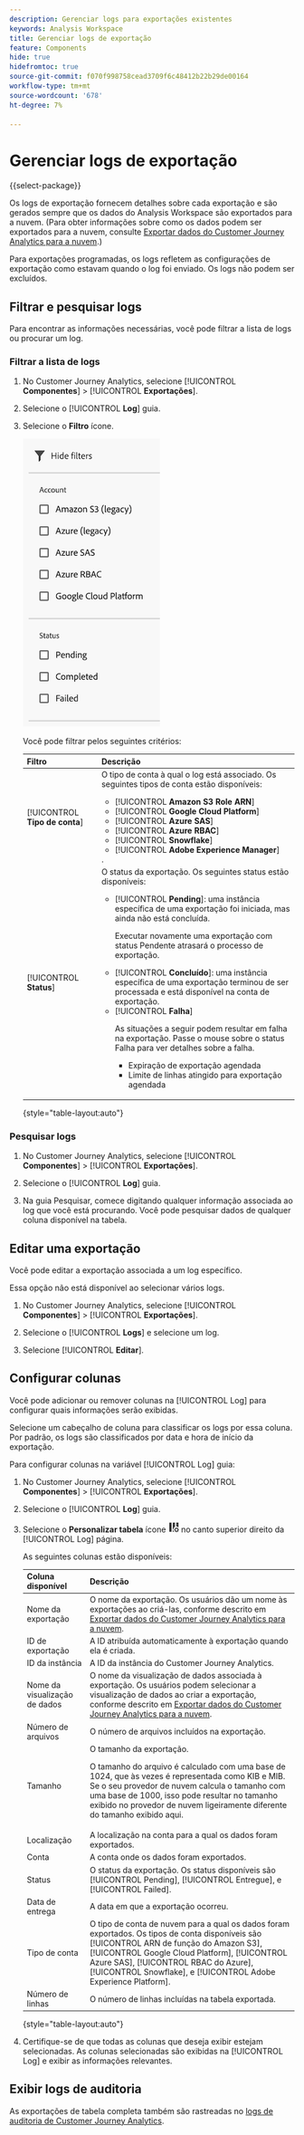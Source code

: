 ```yaml
---
description: Gerenciar logs para exportações existentes
keywords: Analysis Workspace
title: Gerenciar logs de exportação
feature: Components
hide: true
hidefromtoc: true
source-git-commit: f070f998758cead3709f6c48412b22b29de00164
workflow-type: tm+mt
source-wordcount: '678'
ht-degree: 7%

---
```


# Gerenciar logs de exportação

{{select-package}}

Os logs de exportação fornecem detalhes sobre cada exportação e são gerados sempre que os dados do Analysis Workspace são exportados para a nuvem. (Para obter informações sobre como os dados podem ser exportados para a nuvem, consulte [Exportar dados do Customer Journey Analytics para a nuvem](/help/analysis-workspace/export/export-cloud.md).)

Para exportações programadas, os logs refletem as configurações de exportação como estavam quando o log foi enviado. Os logs não podem ser excluídos.

## Filtrar e pesquisar logs

Para encontrar as informações necessárias, você pode filtrar a lista de logs ou procurar um log.

### Filtrar a lista de logs

1. No Customer Journey Analytics, selecione [!UICONTROL **Componentes**] > [!UICONTROL **Exportações**].

1. Selecione o [!UICONTROL **Log**] guia.

1. Selecione o **Filtro** ícone.

   ![Filtrar informações](assets/export-log-filters.png)

   Você pode filtrar pelos seguintes critérios:

   | Filtro | Descrição |
   |---------|----------|
   | [!UICONTROL **Tipo de conta**] | O tipo de conta à qual o log está associado. Os seguintes tipos de conta estão disponíveis: <ul><li>[!UICONTROL **Amazon S3 Role ARN**]</li><li>[!UICONTROL **Google Cloud Platform**]</li><li>[!UICONTROL **Azure SAS**]</li><li>[!UICONTROL **Azure RBAC**]</li><li>[!UICONTROL **Snowflake**]</li><li>[!UICONTROL **Adobe Experience Manager**]</li></ul>. |
   | [!UICONTROL **Status**] | O status da exportação. Os seguintes status estão disponíveis: <ul><li>[!UICONTROL **Pending**]: uma instância específica de uma exportação foi iniciada, mas ainda não está concluída.<p>Executar novamente uma exportação com status Pendente atrasará o processo de exportação.</p></li><li>[!UICONTROL **Concluído**]: uma instância específica de uma exportação terminou de ser processada e está disponível na conta de exportação.</li><li>[!UICONTROL **Falha**]<p>As situações a seguir podem resultar em falha na exportação. Passe o mouse sobre o status Falha para ver detalhes sobre a falha. <ul><li>Expiração de exportação agendada</li><li>Limite de linhas atingido para exportação agendada </li></ul> </p></li></ul> |

   {style="table-layout:auto"}

### Pesquisar logs

1. No Customer Journey Analytics, selecione [!UICONTROL **Componentes**] > [!UICONTROL **Exportações**].

1. Selecione o [!UICONTROL **Log**] guia.

1. Na guia Pesquisar, comece digitando qualquer informação associada ao log que você está procurando. Você pode pesquisar dados de qualquer coluna disponível na tabela.

<!-- removed for MVP: Retry an export You can re-run the export associated with the selected log, using the data as it was on the day the log was originally exported. This is useful when selecting a log that show a failed export or when selecting a log that was accidentally deleted. 

Retrying an export that has a status of Pending will delay the export process.

This option is not available when selecting multiple logs. -->

<!-- 1. In Customer Journey Analytics, select [!UICONTROL **Components**] > [!UICONTROL **Exports**].

1. Select the [!UICONTROL **Logs**] tab, then select a log.

1. Select [!UICONTROL **Retry**]. -->

## Editar uma exportação

Você pode editar a exportação associada a um log específico.

Essa opção não está disponível ao selecionar vários logs.

1. No Customer Journey Analytics, selecione [!UICONTROL **Componentes**] > [!UICONTROL **Exportações**].

1. Selecione o [!UICONTROL **Logs**] e selecione um log.

   <!-- add screenshot? -->

1. Selecione [!UICONTROL **Editar**].

## Configurar colunas

Você pode adicionar ou remover colunas na [!UICONTROL Log] para configurar quais informações serão exibidas.

Selecione um cabeçalho de coluna para classificar os logs por essa coluna. Por padrão, os logs são classificados por data e hora de início da exportação.

Para configurar colunas na variável [!UICONTROL Log] guia:

1. No Customer Journey Analytics, selecione [!UICONTROL **Componentes**] > [!UICONTROL **Exportações**].

1. Selecione o [!UICONTROL **Log**] guia.

1. Selecione o **Personalizar tabela** ícone ![personalizar tabela](assets/customize-table-icon.png) no canto superior direito da [!UICONTROL Log] página.

   As seguintes colunas estão disponíveis:

   | Coluna disponível | Descrição |
   |---------|----------|
   | Nome da exportação | O nome da exportação. Os usuários dão um nome às exportações ao criá-las, conforme descrito em [Exportar dados do Customer Journey Analytics para a nuvem](/help/analysis-workspace/export/export-cloud.md). |
   | ID de exportação | A ID atribuída automaticamente à exportação quando ela é criada. <!-- True? --> |
   | ID da instância | A ID da instância do Customer Journey Analytics. <!-- True? --> |
   | Nome da visualização de dados | O nome da visualização de dados associada à exportação. Os usuários podem selecionar a visualização de dados ao criar a exportação, conforme descrito em [Exportar dados do Customer Journey Analytics para a nuvem](/help/analysis-workspace/export/export-cloud.md). |
   | Número de arquivos | O número de arquivos incluídos na exportação. |
   | Tamanho | O tamanho da exportação.<p>O tamanho do arquivo é calculado com uma base de 1024, que às vezes é representada como KIB e MIB. Se o seu provedor de nuvem calcula o tamanho com uma base de 1000, isso pode resultar no tamanho exibido no provedor de nuvem ligeiramente diferente do tamanho exibido aqui.</p> |
   | Localização | A localização na conta para a qual os dados foram exportados. |
   | Conta | A conta onde os dados foram exportados. |
   | Status | O status da exportação. Os status disponíveis são [!UICONTROL Pending], [!UICONTROL Entregue], e [!UICONTROL Failed]. |
   | Data de entrega | A data em que a exportação ocorreu. |
   | Tipo de conta | O tipo de conta de nuvem para a qual os dados foram exportados. Os tipos de conta disponíveis são [!UICONTROL ARN de função do Amazon S3], [!UICONTROL Google Cloud Platform], [!UICONTROL Azure SAS], [!UICONTROL RBAC do Azure], [!UICONTROL Snowflake], e [!UICONTROL Adobe Experience Platform]. |
   | Número de linhas | O número de linhas incluídas na tabela exportada. |

   {style="table-layout:auto"}

1. Certifique-se de que todas as colunas que deseja exibir estejam selecionadas. As colunas selecionadas são exibidas na [!UICONTROL Log] e exibir as informações relevantes.

## Exibir logs de auditoria

As exportações de tabela completa também são rastreadas no [logs de auditoria de Customer Journey Analytics](/help/privacy/audit-log.md). <!-- Need to see what the Component Type for full-table export will be and add it here. Also, under "Event type captured by audit logs" there would be a new event type called "Full-table export". 4 actions would be "Create, Delete, Edit, Export" and "API_Request"? Also information about the locations. Probably have a different component for the location credentials.-->